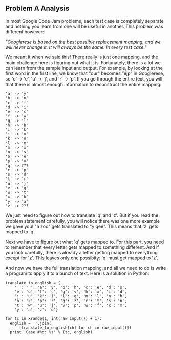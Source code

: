 Problem A Analysis
------------------

In most Google Code Jam problems, each test case is completely separate and nothing you learn from one will be useful in another. This problem was different however:

_"Googlerese is based on the best possible replacement mapping, and we will never change it. It will always be the same. In every test case."_

We meant it when we said this! There really is just one mapping, and the main challenge here is figuring out what it is. Fortunately, there is a lot we can learn from the sample input and output. For example, by looking at the first word in the first line, we know that "our" becomes "ejp" in Googlerese, so 'o' -> 'e', 'u' -> 'j', and 'r' -> 'p'. If you go through the entire text, you will that there is almost enough information to reconstruct the entire mapping:

    'a' -> 'y'
    'b' -> 'n'
    'c' -> 'f'
    'd' -> 'i'
    'e' -> 'c'
    'f' -> 'w'
    'g' -> 'l'
    'h' -> 'b'
    'i' -> 'k'
    'j' -> 'u'
    'k' -> 'o'
    'l' -> 'm'
    'm' -> 'x'
    'n' -> 's'
    'o' -> 'e'
    'p' -> 'v'
    'q' -> ???
    'r' -> 'p'
    's' -> 'd'
    't' -> 'r'
    'u' -> 'j'
    'v' -> 'g'
    'w' -> 't'
    'x' -> 'h'
    'y' -> 'a'
    'z' -> ???

We just need to figure out how to translate 'q' and 'z'. But if you read the problem statement carefully, you will notice there was one more example we gave you! "a zoo" gets translated to "y qee". This means that 'z' gets mapped to 'q'.

Next we have to figure out what 'q' gets mapped to. For this part, you need to remember that every letter gets mapped to something different. And if you look carefully, there is already a letter getting mapped to everything except for 'z'. This leaves only one possibity: 'q' must get mapped to 'z'.

And now we have the full translation mapping, and all we need to do is write a program to apply it to a bunch of text. Here is a solution in Python:

```
translate_to_english = {
    ' ': ' ', 'a': 'y', 'b': 'h', 'c': 'e', 'd': 's',
    'e': 'o', 'f': 'c', 'g': 'v', 'h': 'x', 'i': 'd',
    'j': 'u', 'k': 'i', 'l': 'g', 'm': 'l', 'n': 'b',
    'o': 'k', 'p': 'r', 'q': 'z', 'r': 't', 's': 'n',
    't': 'w', 'u': 'j', 'v': 'p', 'w': 'f', 'x': 'm',
    'y': 'a', 'z': 'q'}

for tc in xrange(1, int(raw_input()) + 1):
  english = ''.join(
      [translate_to_english[ch] for ch in raw_input()])
  print 'Case #%d: %s' % (tc, english)
```

